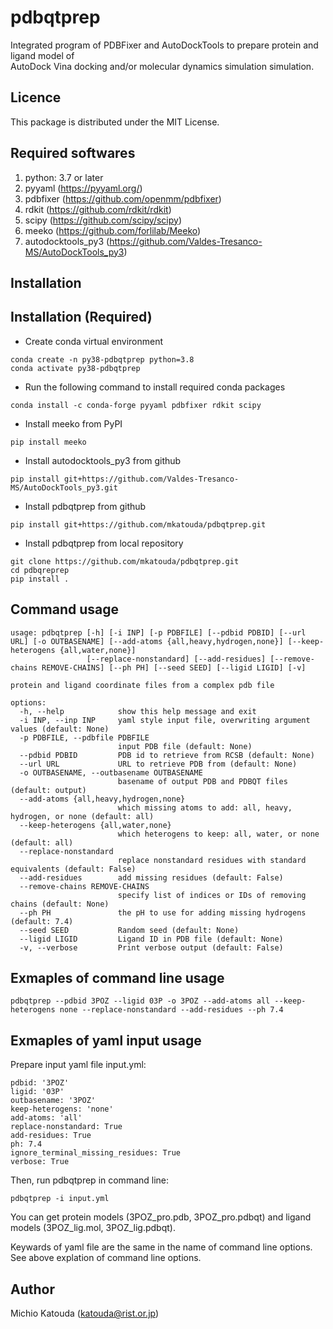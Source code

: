 # pdbqtprep

Integrated program of PDBFixer and AutoDockTools to prepare protein and ligand model of    
AutoDock Vina docking and/or molecular dynamics simulation simulation.

## Licence

This package is distributed under the MIT License.

## Required softwares

1. python: 3.7 or later
2. pyyaml (https://pyyaml.org/)
3. pdbfixer (https://github.com/openmm/pdbfixer)
4. rdkit (https://github.com/rdkit/rdkit)
5. scipy (https://github.com/scipy/scipy)
5. meeko (https://github.com/forlilab/Meeko)
6. autodocktools_py3 (https://github.com/Valdes-Tresanco-MS/AutoDockTools_py3)

## Installation

## Installation (Required)

- Create conda virtual environment  
```
conda create -n py38-pdbqtprep python=3.8  
conda activate py38-pdbqtprep  
```

- Run the following command to install required conda packages  
```
conda install -c conda-forge pyyaml pdbfixer rdkit scipy  
```

- Install meeko from PyPI
```
pip install meeko
```

- Install autodocktools_py3 from github
```
pip install git+https://github.com/Valdes-Tresanco-MS/AutoDockTools_py3.git
```

- Install pdbqtprep from github  
```
pip install git+https://github.com/mkatouda/pdbqtprep.git
```

- Install pdbqtprep from local repository  
```
git clone https://github.com/mkatouda/pdbqtprep.git
cd pdbqreprep
pip install .
```

## Command usage

```
usage: pdbqtprep [-h] [-i INP] [-p PDBFILE] [--pdbid PDBID] [--url URL] [-o OUTBASENAME] [--add-atoms {all,heavy,hydrogen,none}] [--keep-heterogens {all,water,none}]
                 [--replace-nonstandard] [--add-residues] [--remove-chains REMOVE-CHAINS] [--ph PH] [--seed SEED] [--ligid LIGID] [-v]

protein and ligand coordinate files from a complex pdb file

options:
  -h, --help            show this help message and exit
  -i INP, --inp INP     yaml style input file, overwriting argument values (default: None)
  -p PDBFILE, --pdbfile PDBFILE
                        input PDB file (default: None)
  --pdbid PDBID         PDB id to retrieve from RCSB (default: None)
  --url URL             URL to retrieve PDB from (default: None)
  -o OUTBASENAME, --outbasename OUTBASENAME
                        basename of output PDB and PDBQT files (default: output)
  --add-atoms {all,heavy,hydrogen,none}
                        which missing atoms to add: all, heavy, hydrogen, or none (default: all)
  --keep-heterogens {all,water,none}
                        which heterogens to keep: all, water, or none (default: all)
  --replace-nonstandard
                        replace nonstandard residues with standard equivalents (default: False)
  --add-residues        add missing residues (default: False)
  --remove-chains REMOVE-CHAINS
                        specify list of indices or IDs of removing chains (default: None)
  --ph PH               the pH to use for adding missing hydrogens (default: 7.4)
  --seed SEED           Random seed (default: None)
  --ligid LIGID         Ligand ID in PDB file (default: None)
  -v, --verbose         Print verbose output (default: False)
```

## Exmaples of command line usage

```
pdbqtprep --pdbid 3POZ --ligid 03P -o 3POZ --add-atoms all --keep-heterogens none --replace-nonstandard --add-residues --ph 7.4
```

## Exmaples of yaml input usage

Prepare input yaml file input.yml:

```
pdbid: '3POZ'
ligid: '03P'
outbasename: '3POZ'
keep-heterogens: 'none'
add-atoms: 'all'
replace-nonstandard: True
add-residues: True
ph: 7.4
ignore_terminal_missing_residues: True
verbose: True
```

Then, run pdbqtprep in command line:

```
pdbqtprep -i input.yml
```

You can get protein models (3POZ_pro.pdb, 3POZ_pro.pdbqt) and ligand models (3POZ_lig.mol, 3POZ_lig.pdbqt).    

Keywards of yaml file are the same in the name of command line options.  
See above explation of command line options.  

## Author

Michio Katouda (katouda@rist.or.jp)  
